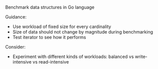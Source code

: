 Benchmark data structures in Go language

Guidance:
* Use workload of fixed size for every cardinality
* Size of data should not change by magnitude during benchmarking
* Test iterator to see how it performs

Consider:
* Experiment with different kinds of workloads: balanced vs write-intensive vs read-intensive